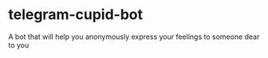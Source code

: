 # telegram-cupid-bot
A bot that will help you anonymously express your feelings to someone dear to you
